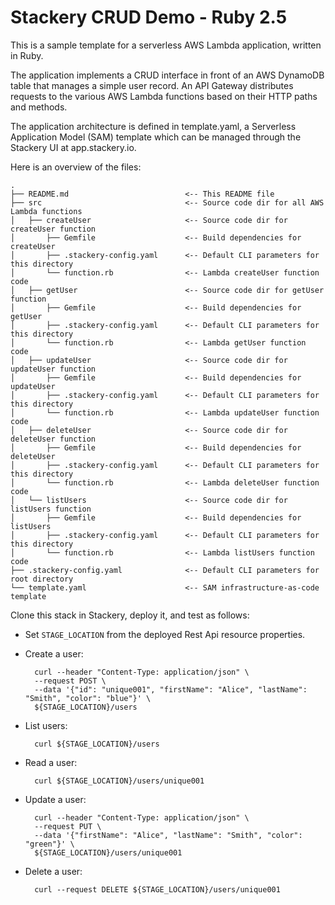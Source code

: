 # Stackery CRUD Demo - Ruby 2.5

This is a sample template for a serverless AWS Lambda application, written in Ruby.

The application implements a CRUD interface in front of an AWS DynamoDB table that
manages a simple user record.  An API Gateway distributes requests to the various
AWS Lambda functions based on their HTTP paths and methods.

The application architecture is defined in template.yaml, a Serverless
Application Model (SAM) template which can be managed through the Stackery UI
at app.stackery.io.

Here is an overview of the files:

```text
.
├── README.md                          <-- This README file
├── src                                <-- Source code dir for all AWS Lambda functions
│   ├── createUser                     <-- Source code dir for createUser function
│       ├── Gemfile                    <-- Build dependencies for createUser
│       ├── .stackery-config.yaml      <-- Default CLI parameters for this directory
│       └── function.rb                <-- Lambda createUser function code
│   ├── getUser                        <-- Source code dir for getUser function
│       ├── Gemfile                    <-- Build dependencies for getUser
│       ├── .stackery-config.yaml      <-- Default CLI parameters for this directory
│       └── function.rb                <-- Lambda getUser function code
│   ├── updateUser                     <-- Source code dir for updateUser function
│       ├── Gemfile                    <-- Build dependencies for updateUser
│       ├── .stackery-config.yaml      <-- Default CLI parameters for this directory
│       └── function.rb                <-- Lambda updateUser function code
│   ├── deleteUser                     <-- Source code dir for deleteUser function
│       ├── Gemfile                    <-- Build dependencies for deleteUser
│       ├── .stackery-config.yaml      <-- Default CLI parameters for this directory
│       └── function.rb                <-- Lambda deleteUser function code
│   └── listUsers                      <-- Source code dir for listUsers function
│       ├── Gemfile                    <-- Build dependencies for listUsers
│       ├── .stackery-config.yaml      <-- Default CLI parameters for this directory
│       └── function.rb                <-- Lambda listUsers function code
├── .stackery-config.yaml              <-- Default CLI parameters for root directory
└── template.yaml                      <-- SAM infrastructure-as-code template
```

Clone this stack in Stackery, deploy it, and test as follows:

- Set `STAGE_LOCATION` from the deployed Rest Api resource properties.

- Create a user:

        curl --header "Content-Type: application/json" \
        --request POST \
        --data '{"id": "unique001", "firstName": "Alice", "lastName": "Smith", "color": "blue"}' \
        ${STAGE_LOCATION}/users

- List users:

        curl ${STAGE_LOCATION}/users

- Read a user:

        curl ${STAGE_LOCATION}/users/unique001

- Update a user:

        curl --header "Content-Type: application/json" \
        --request PUT \
        --data '{"firstName": "Alice", "lastName": "Smith", "color": "green"}' \
        ${STAGE_LOCATION}/users/unique001

- Delete a user:

        curl --request DELETE ${STAGE_LOCATION}/users/unique001
